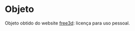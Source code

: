 # Objeto

Objeto obtido do website [free3d](https://free3d.com/pt/3d-model/beretta-pistol-459996.html): licença para uso pessoal.
